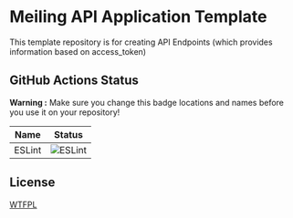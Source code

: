 # Meiling API Application Template
This template repository is for creating API Endpoints (which provides information based on access_token)  

## GitHub Actions Status
**Warning :** Make sure you change this badge locations and names before you use it on your repository!  

| Name                      | Status                                                                                                         |
|---------------------------|----------------------------------------------------------------------------------------------------------------|
| ESLint                    | ![ESLint](https://github.com/Stella-IT/Meiling-api-app-template/workflows/ESLint/badge.svg)                    |

## License
[WTFPL](LICENSE)
